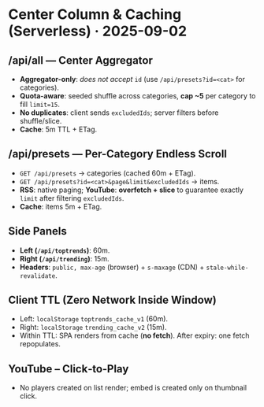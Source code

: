 # Center Column & Caching (Serverless) · 2025-09-02

## /api/all — Center Aggregator
- **Aggregator-only**: *does not accept* `id` (use `/api/presets?id=<cat>` for categories).
- **Quota-aware**: seeded shuffle across categories, **cap ~5** per category to fill `limit=15`.
- **No duplicates**: client sends `excludedIds`; server filters before shuffle/slice.
- **Cache**: 5m TTL + ETag.

## /api/presets — Per-Category Endless Scroll
- `GET /api/presets` → categories (cached 60m + ETag).
- `GET /api/presets?id=<cat>&page&limit&excludedIds` → items.
- **RSS**: native paging; **YouTube**: **overfetch + slice** to guarantee exactly `limit` after filtering `excludedIds`.
- **Cache**: items 5m + ETag.

## Side Panels
- **Left (`/api/toptrends`)**: 60m.
- **Right (`/api/trending`)**: 15m.
- **Headers**: `public, max-age` (browser) + `s-maxage` (CDN) + `stale-while-revalidate`.

## Client TTL (Zero Network Inside Window)
- Left: `localStorage` `toptrends_cache_v1` (60m).
- Right: `localStorage` `trending_cache_v2` (15m).
- Within TTL: SPA renders from cache (**no fetch**). After expiry: one fetch repopulates.

## YouTube – Click‑to‑Play
- No players created on list render; embed is created only on thumbnail click.

